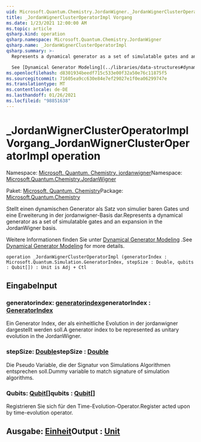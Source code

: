 ```yaml
---
uid: Microsoft.Quantum.Chemistry.JordanWigner._JordanWignerClusterOperatorImpl
title: _JordanWignerClusterOperatorImpl Vorgang
ms.date: 1/23/2021 12:00:00 AM
ms.topic: article
qsharp.kind: operation
qsharp.namespace: Microsoft.Quantum.Chemistry.JordanWigner
qsharp.name: _JordanWignerClusterOperatorImpl
qsharp.summary: >-
  Represents a dynamical generator as a set of simulatable gates and an expansion in the JordanWigner basis.

  See [Dynamical Generator Modeling](../libraries/data-structures#dynamical-generator-modeling) for more details.
ms.openlocfilehash: d8301934beedf715c533e00f32a50e76c11875f5
ms.sourcegitcommit: 71605ea9cc630e84e7ef29027e1f0ea06299747e
ms.translationtype: MT
ms.contentlocale: de-DE
ms.lasthandoff: 01/26/2021
ms.locfileid: "98851638"
---
```

# <a name="_jordanwignerclusteroperatorimpl-operation"></a><span data-ttu-id="8fa08-102">_JordanWignerClusterOperatorImpl Vorgang</span><span class="sxs-lookup"><span data-stu-id="8fa08-102">_JordanWignerClusterOperatorImpl operation</span></span>

<span data-ttu-id="8fa08-103">Namespace: [Microsoft. Quantum. Chemistry. jordanwigner](xref:Microsoft.Quantum.Chemistry.JordanWigner)</span><span class="sxs-lookup"><span data-stu-id="8fa08-103">Namespace: [Microsoft.Quantum.Chemistry.JordanWigner](xref:Microsoft.Quantum.Chemistry.JordanWigner)</span></span>

<span data-ttu-id="8fa08-104">Paket: [Microsoft. Quantum. Chemistry](https://nuget.org/packages/Microsoft.Quantum.Chemistry)</span><span class="sxs-lookup"><span data-stu-id="8fa08-104">Package: [Microsoft.Quantum.Chemistry](https://nuget.org/packages/Microsoft.Quantum.Chemistry)</span></span>


<span data-ttu-id="8fa08-105">Stellt einen dynamischen Generator als Satz von simulier baren Gates und eine Erweiterung in der jordanwigner-Basis dar.</span><span class="sxs-lookup"><span data-stu-id="8fa08-105">Represents a dynamical generator as a set of simulatable gates and an expansion in the JordanWigner basis.</span></span>

<span data-ttu-id="8fa08-106">Weitere Informationen finden Sie unter [Dynamical Generator Modeling](../libraries/data-structures#dynamical-generator-modeling) .</span><span class="sxs-lookup"><span data-stu-id="8fa08-106">See [Dynamical Generator Modeling](../libraries/data-structures#dynamical-generator-modeling) for more details.</span></span>

```qsharp
operation _JordanWignerClusterOperatorImpl (generatorIndex : Microsoft.Quantum.Simulation.GeneratorIndex, stepSize : Double, qubits : Qubit[]) : Unit is Adj + Ctl
```


## <a name="input"></a><span data-ttu-id="8fa08-107">Eingabe</span><span class="sxs-lookup"><span data-stu-id="8fa08-107">Input</span></span>

### <a name="generatorindex--generatorindex"></a><span data-ttu-id="8fa08-108">generatorindex: [generatorindex](xref:Microsoft.Quantum.Simulation.GeneratorIndex)</span><span class="sxs-lookup"><span data-stu-id="8fa08-108">generatorIndex : [GeneratorIndex](xref:Microsoft.Quantum.Simulation.GeneratorIndex)</span></span>

<span data-ttu-id="8fa08-109">Ein Generator Index, der als einheitliche Evolution in der jordanwigner dargestellt werden soll.</span><span class="sxs-lookup"><span data-stu-id="8fa08-109">A generator index to be represented as unitary evolution in the JordanWigner.</span></span>


### <a name="stepsize--double"></a><span data-ttu-id="8fa08-110">stepSize: [Double](xref:microsoft.quantum.lang-ref.double)</span><span class="sxs-lookup"><span data-stu-id="8fa08-110">stepSize : [Double](xref:microsoft.quantum.lang-ref.double)</span></span>

<span data-ttu-id="8fa08-111">Die Pseudo Variable, die der Signatur von Simulations Algorithmen entsprechen soll.</span><span class="sxs-lookup"><span data-stu-id="8fa08-111">Dummy variable to match signature of simulation algorithms.</span></span>


### <a name="qubits--qubit"></a><span data-ttu-id="8fa08-112">Qubits: [Qubit](xref:microsoft.quantum.lang-ref.qubit)[]</span><span class="sxs-lookup"><span data-stu-id="8fa08-112">qubits : [Qubit](xref:microsoft.quantum.lang-ref.qubit)[]</span></span>

<span data-ttu-id="8fa08-113">Registrieren Sie sich für den Time-Evolution-Operator.</span><span class="sxs-lookup"><span data-stu-id="8fa08-113">Register acted upon by time-evolution operator.</span></span>



## <a name="output--unit"></a><span data-ttu-id="8fa08-114">Ausgabe: [Einheit](xref:microsoft.quantum.lang-ref.unit)</span><span class="sxs-lookup"><span data-stu-id="8fa08-114">Output : [Unit](xref:microsoft.quantum.lang-ref.unit)</span></span>


